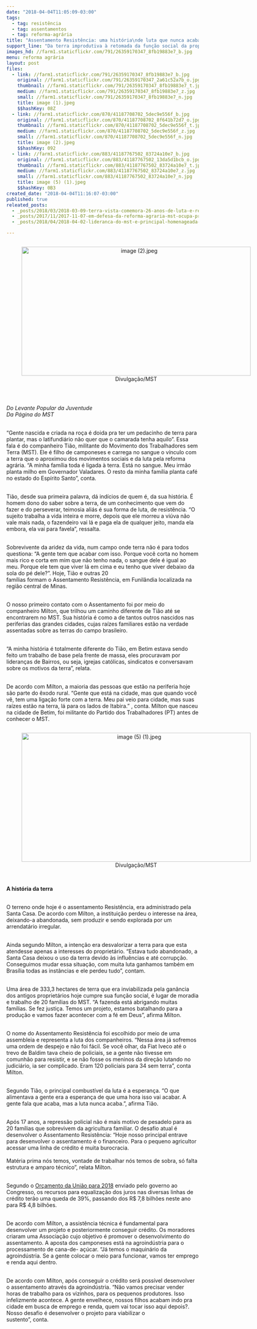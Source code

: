 ```yaml
---
date: "2018-04-04T11:05:09-03:00"
tags:
  - tag: resistência
  - tag: assentamentos
  - tag: reforma-agrária
title: "Assentamento Resistência: uma história\nde luta que nunca acaba"
support_line: "Da terra improdutiva à retomada da função social da propriedade rural, hoje o Assentamento abriga 20 famílias da Reforma Agrária"
images_hd: //farm1.staticflickr.com/791/26359170347_8fb19883e7_b.jpg
menu: reforma agrária
layout: post
files:
  - link: //farm1.staticflickr.com/791/26359170347_8fb19883e7_b.jpg
    original: //farm1.staticflickr.com/791/26359170347_2a61c52a7b_o.jpg
    thumbnail: //farm1.staticflickr.com/791/26359170347_8fb19883e7_t.jpg
    medium: //farm1.staticflickr.com/791/26359170347_8fb19883e7_z.jpg
    small: //farm1.staticflickr.com/791/26359170347_8fb19883e7_n.jpg
    title: image (1).jpeg
    $$hashKey: 08Z
  - link: //farm1.staticflickr.com/870/41187708702_5dec9e556f_b.jpg
    original: //farm1.staticflickr.com/870/41187708702_8f641b72d7_o.jpg
    thumbnail: //farm1.staticflickr.com/870/41187708702_5dec9e556f_t.jpg
    medium: //farm1.staticflickr.com/870/41187708702_5dec9e556f_z.jpg
    small: //farm1.staticflickr.com/870/41187708702_5dec9e556f_n.jpg
    title: image (2).jpeg
    $$hashKey: 092
  - link: //farm1.staticflickr.com/883/41187767502_83724a10e7_b.jpg
    original: //farm1.staticflickr.com/883/41187767502_13da5d1bcb_o.jpg
    thumbnail: //farm1.staticflickr.com/883/41187767502_83724a10e7_t.jpg
    medium: //farm1.staticflickr.com/883/41187767502_83724a10e7_z.jpg
    small: //farm1.staticflickr.com/883/41187767502_83724a10e7_n.jpg
    title: image (5) (1).jpeg
    $$hashKey: 0B3
created_date: "2018-04-04T11:16:07-03:00"
published: true
releated_posts:
  - _posts/2018/03/2018-03-09-terra-vista-comemora-26-anos-de-luta-e-resistencia-na-regiao-do-cacau.md
  - _posts/2017/11/2017-11-07-em-defesa-da-reforma-agraria-mst-ocupa-prefeituras-em-todas-as-regioes-de-alagoas.md
  - _posts/2018/04/2018-04-02-lideranca-do-mst-e-principal-homenageada-em-premio-de-participacao-social-do-governo.md

---
```

<div style="text-align:center">
<figure class="image" style="display:inline-block"><img alt="image (2).jpeg" height="338" src="//farm1.staticflickr.com/870/41187708702_5dec9e556f_b.jpg" width="600" />
<figcaption>Divulga&ccedil;&atilde;o/MST</figcaption>
</figure>
</div>

<p>&nbsp;</p>

<p><em>Do Levante Popular da Juventude<br />
Da P&aacute;gina do MST</em></p>

<p><br />
&ldquo;Gente nascida e criada na ro&ccedil;a &eacute; doida pra ter um pedacinho de terra para plantar, mas o latifundi&aacute;rio n&atilde;o quer que o camarada tenha aquilo&rdquo;. Essa fala &eacute; do companheiro Ti&atilde;o, militante do Movimento dos Trabalhadores sem Terra (MST). Ele &eacute; filho de camponeses e carrega no sangue o v&iacute;nculo com a terra que o aproximou dos movimentos sociais e da luta pela reforma agr&aacute;ria. &ldquo;A minha fam&iacute;lia toda &eacute; ligada &agrave; terra. Est&aacute; no sangue. Meu irm&atilde;o planta milho em Governador Valadares. O resto da minha fam&iacute;lia planta caf&eacute; no estado do Esp&iacute;rito Santo&rdquo;, conta.</p>

<p><br />
Ti&atilde;o, desde sua primeira palavra, d&aacute; ind&iacute;cios de quem &eacute;, da sua hist&oacute;ria. &Eacute; homem dono do saber sobre a terra, de um conhecimento que vem do fazer e do perseverar, teimosia ali&aacute;s &eacute; sua forma de luta, de resist&ecirc;ncia. &ldquo;O sujeito trabalha a vida inteira e morre, depois que ele morreu a vi&uacute;va n&atilde;o vale mais nada, o fazendeiro vai l&aacute; e paga ela de qualquer jeito, manda ela embora, ela vai para favela&rdquo;, ressalta.</p>

<p><br />
Sobrevivente da aridez da vida, num campo onde terra n&atilde;o &eacute; para todos questiona: &ldquo;A gente tem que acabar com isso. Porque voc&ecirc; corta no homem mais rico e corta em mim que n&atilde;o tenho nada, o sangue dele &eacute; igual ao meu. Porque ele tem que viver l&aacute; em cima e eu tenho que viver debaixo da sola do p&eacute; dele?&rdquo;. Hoje, Ti&atilde;o e outras 20<br />
fam&iacute;lias formam o Assentamento Resist&ecirc;ncia, em Funil&acirc;ndia localizada na regi&atilde;o central de Minas.</p>

<p><br />
O nosso primeiro contato com o Assentamento foi por meio do companheiro Milton, que trilhou um caminho diferente de Ti&atilde;o at&eacute; se encontrarem no MST. Sua hist&oacute;ria &eacute; como a de tantos outros nascidos nas periferias das grandes cidades, cujas ra&iacute;zes familiares est&atilde;o na verdade assentadas sobre as terras do campo brasileiro.</p>

<p><br />
&ldquo;A minha hist&oacute;ria &eacute; totalmente diferente do Ti&atilde;o, em Betim estava sendo feito um trabalho de base pela frente de massa, eles procuravam por lideran&ccedil;as de Bairros, ou seja, igrejas cat&oacute;licas, sindicatos e conversavam sobre os motivos da terra&rdquo;, relata.</p>

<p><br />
De acordo com Milton, a maioria das pessoas que est&atilde;o na periferia hoje s&atilde;o parte do &ecirc;xodo rural. &ldquo;Gente que est&aacute; na cidade, mas que quando voc&ecirc; v&ecirc;, tem uma liga&ccedil;&atilde;o forte com a terra. Meu pai veio para cidade, mas suas ra&iacute;zes est&atilde;o na terra, l&aacute; para os lados de Itabira.&rdquo; , conta. Milton que nasceu na cidade de Betim, foi militante do Partido dos Trabalhadores (PT) antes de conhecer o MST.</p>

<div style="text-align:center">
<figure class="image" style="display:inline-block"><img alt="image (5) (1).jpeg" height="338" src="//farm1.staticflickr.com/883/41187767502_83724a10e7_b.jpg" width="600" />
<figcaption>Divulga&ccedil;&atilde;o/MST</figcaption>
</figure>
</div>

<p><br />
<strong>A hist&oacute;ria da terra</strong></p>

<p><br />
O terreno onde hoje &eacute; o assentamento Resist&ecirc;ncia, era administrado pela Santa Casa. De acordo com Milton, a institui&ccedil;&atilde;o perdeu o interesse na &aacute;rea, deixando-a abandonada, sem produzir e sendo explorada por um arrendat&aacute;rio irregular.</p>

<p><br />
Ainda segundo Milton, a inten&ccedil;&atilde;o era desvalorizar a terra para que esta atendesse apenas a interesses do propriet&aacute;rio. &ldquo;Estava tudo abandonado, a Santa Casa deixou o uso da terra devido &agrave;s influ&ecirc;ncias e at&eacute; corrup&ccedil;&atilde;o. Conseguimos mudar essa situa&ccedil;&atilde;o, com muita luta ganhamos tamb&eacute;m em Bras&iacute;lia todas as inst&acirc;ncias e ele perdeu tudo&rdquo;, contam.</p>

<p><br />
Uma &aacute;rea de 333,3 hectares de terra que era inviabilizada pela gan&acirc;ncia dos antigos propriet&aacute;rios hoje cumpre sua fun&ccedil;&atilde;o social, &eacute; lugar de moradia e trabalho de 20 fam&iacute;lias do MST. &ldquo;A fazenda est&aacute; abrigando muitas fam&iacute;lias. Se fez justi&ccedil;a. Temos um projeto, estamos batalhando para a produ&ccedil;&atilde;o e vamos fazer acontecer com a f&eacute; em Deus&rdquo;, afirma Milton.</p>

<p><br />
O nome do Assentamento Resist&ecirc;ncia foi escolhido por meio de uma assembleia e representa a luta dos companheiros. &ldquo;Nessa &aacute;rea j&aacute; sofremos uma ordem de despejo e n&atilde;o foi f&aacute;cil. Se voc&ecirc; olhar, da Fiat Iveco at&eacute; o trevo de Baldim tava cheio de policiais, se a gente n&atilde;o tivesse em comunh&atilde;o para resistir, e se n&atilde;o fosse os meninos da dire&ccedil;&atilde;o lutando no judici&aacute;rio, ia ser complicado. Eram 120 policiais para 34 sem terra&rdquo;, conta Milton.</p>

<p><br />
Segundo Ti&atilde;o, o principal combust&iacute;vel da luta &eacute; a esperan&ccedil;a. &ldquo;O que alimentava a gente era a esperan&ccedil;a de que uma hora isso vai acabar. A gente fala que acaba, mas a luta nunca acaba.&rdquo;, afirma Ti&atilde;o.</p>

<p><br />
Ap&oacute;s 17 anos, a repress&atilde;o policial n&atilde;o &eacute; mais motivo de pesadelo para as 20 fam&iacute;lias que sobrevivem da agricultura familiar. O desafio atual &eacute; desenvolver o Assentamento Resist&ecirc;ncia: &ldquo;Hoje nosso principal entrave para desenvolver o assentamento &eacute; o financeiro. Para o pequeno agricultor acessar uma linha de cr&eacute;dito &eacute; muita burocracia.<br />
<br />
Mat&eacute;ria prima n&oacute;s temos, vontade de trabalhar n&oacute;s temos de sobra, s&oacute; falta estrutura e amparo t&eacute;cnico&rdquo;, relata Milton.</p>

<p><br />
Segundo o <a href="http://www.folhadomate.com/noticias/geral15/recursos-para-subvencao-do-pronaf-terao-queda-de-39-em-2018">Or&ccedil;amento da Uni&atilde;o para 2018</a> enviado pelo governo ao Congresso, os recursos para equaliza&ccedil;&atilde;o dos juros nas diversas linhas de cr&eacute;dito ter&atilde;o uma queda de 39%, passando dos R$ 7,8 bilh&otilde;es neste ano para R$ 4,8 bilh&otilde;es.</p>

<p><br />
De acordo com Milton, a assist&ecirc;ncia t&eacute;cnica &eacute; fundamental para desenvolver um projeto e posteriormente conseguir cr&eacute;dito. Os moradores criaram uma Associa&ccedil;&atilde;o cujo objetivo &eacute; promover o desenvolvimento do<br />
assentamento. A aposta dos camponeses est&aacute; na agroind&uacute;stria para o processamento de cana-de- a&ccedil;&uacute;car. &ldquo;J&aacute; temos o maquin&aacute;rio da agroind&uacute;stria. Se a gente colocar o meio para funcionar, vamos ter emprego e renda aqui dentro.</p>

<p><br />
De acordo com Milton, ap&oacute;s conseguir o cr&eacute;dito ser&aacute; poss&iacute;vel desenvolver o assentamento atrav&eacute;s da agroind&uacute;stria. &ldquo;N&atilde;o vamos precisar vender horas de trabalho para os vizinhos, para os pequenos produtores. Isso infelizmente acontece. A gente envelhece, nossos filhos acabam indo pra cidade em busca de emprego e renda, quem vai tocar isso aqui depois?. Nosso desafio &eacute; desenvolver o projeto para viabilizar o<br />
sustento&rdquo;, conta.</p>
